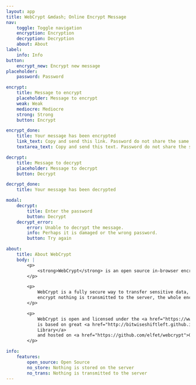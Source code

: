 ```yaml
---
layout: app
title: WebCrypt &mdash; Online Encrypt Message
nav:
    toggle: Toggle navigation
    encryption: Encryption
    decryption: Decryption
    about: About
label:
    info: Info
button:
    encrypt_new: Encrypt new message
placeholder:
    password: Password

encrypt:
    title: Message to encrypt
    placeholder: Message to encrypt
    weak: Weak
    mediocre: Mediocre
    strong: Strong
    button: Encrypt

encrypt_done:
    title: Your message has been encrypted
    link_text: Copy and send this link. Password do not share the same channel as the link.
    textarea_text: Copy and send this text. Password do not share the same channel as the text.

decrypt:
    title: Message to decrypt
    placeholder: Message to decrypt
    button: Decrypt

decrypt_done:
    title: Your message has been decrypted

modal:
    decrypt:
        title: Enter the password
        button: Decrypt
    decrypt_error:
        error: Unable to decrypt the message.
        info: Perhaps it is damaged or the wrong password.
        button: Try again

about:
    title: About WebCrypt
    body: |
        <p>
            <strong>WebCrypt</strong> is an open source in-browser encryption application.
        </p>

        <p>
            WebCrypt is a fully secure way to transfer sensitive data, as no messages are stored on the server and to
            encrypt nothing is transmitted to the server, the whole encryption process is happening in your browser.
        </p>

        <p>
            WebCrypt is open and licensed under the <a href="https://www.gnu.org/licenses/gpl.html">GNU GPL</a>. It
            is based on great <a href="http://bitwiseshiftleft.github.io/sjcl/">Stanford Javascript Crypto
            Library</a>
            and hosted on <a href="https://github.com/elfet/webcrypt">GitHub</a> Pages.
        </p>

info:
    features:
        open_source: Open Source
        no_store: Nothing is stored on the server
        no_trans: Nothing is transmitted to the server
---
```

